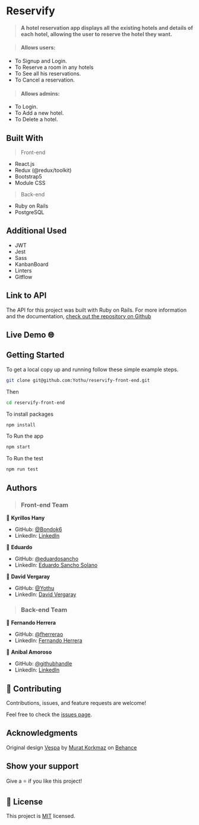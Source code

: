 # Reservify

> #### A hotel reservation app displays all the existing hotels and details of each hotel, allowing the user to reserve the hotel they want.

> #### Allows users:

- To Signup and Login.
- To Reserve a room in any hotels
- To See all his reservations.
- To Cancel a reservation.

> #### Allows admins:

- To Login.
- To Add a new hotel.
- To Delete a hotel.

## Built With

> Front-end

- React.js
- Redux (@redux/toolkit)
- Bootstrap5
- Module CSS

> Back-end

- Ruby on Rails
- PostgreSQL

## Additional Used

- JWT
- Jest
- Sass
- KanbanBoard
- Linters
- Gitflow

## Link to API
The API for this project was built with Ruby on Rails. For more information and the documentation, [check out the repository on Github](https://github.com/Yothu/hello-rails-back-end) 

## Live Demo 🌐

### []()

## Getting Started

To get a local copy up and running follow these simple example steps.

```sh
git clone git@github.com:Yothu/reservify-front-end.git 
```

Then 
```sh
cd reservify-front-end 
```

To install packages
```sh 
npm install
``` 

To Run the app
```sh 
npm start
```

To Run the test
```sh 
npm run test
```

## Authors

> <h3> Front-end Team </h3>

👤 **Kyrillos Hany**

- GitHub: [@Bondok6](https://github.com/Bondok6)
- LinkedIn: [LinkedIn](https://www.linkedin.com/in/kyrillos-hany/)

👤 **Eduardo**

- GitHub: [@eduardosancho](https://github.com/eduardosancho)
- LinkedIn: [Eduardo Sancho Solano](https://www.linkedin.com/in/eduardo-sancho-solano/)

👤 **David Vergaray**

- GitHub: [@Yothu](https://github.com/Yothu)
- LinkedIn: [David Vergaray](https://www.linkedin.com/in/david-vergaray-almontes-051a11127/)

> <h3> Back-end Team </h3>

👤 **Fernando Herrera**

- GitHub: [@fherrerao](https://github.com/fherrerao)
- LinkedIn: [Fernando Herrera](https://twitter.com/fherrera0206)

👤 **Anibal Amoroso**

- GitHub: [@githubhandle](https://github.com/sj1978)
- LinkedIn: [LinkedIn](https://linkedin.com/in/anibalamoroso)

## 🤝 Contributing

Contributions, issues, and feature requests are welcome!

Feel free to check the [issues page](../../issues/).

## Acknowledgments

Original design [Vespa](https://www.behance.net/gallery/26425031/Vespa-Responsive-Redesign/modules/173005583) by [Murat Korkmaz](https://www.behance.net/muratk) on [Behance](https://www.behance.net/)

## Show your support

Give a ⭐️ if you like this project!

## 📝 License

This project is [MIT](./MIT.md) licensed.
